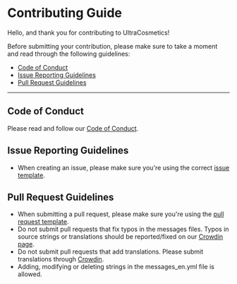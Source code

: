 # Contributing Guide

Hello, and thank you for contributing to UltraCosmetics!

Before submitting your contribution, please make sure to take a moment and read through the following guidelines:

- [Code of Conduct](#code-of-conduct)
- [Issue Reporting Guidelines](#issue-reporting-guidelines)
- [Pull Request Guidelines](#pull-request-guidelines)

---

## Code of Conduct

Please read and follow our [Code of Conduct](CODE_OF_CONDUCT.md).

## Issue Reporting Guidelines

- When creating an issue, please make sure you're using the correct [issue template](https://github.com/datatags/UltraCosmetics/issues/new/choose).

## Pull Request Guidelines

- When submitting a pull request, please make sure you're using the [pull request template](PULL_REQUEST_TEMPLATE.md).
- Do not submit pull requests that fix typos in the messages files.
  Typos in source strings or translations should be reported/fixed on our [Crowdin page](https://crowdin.com/project/ultracosmetics).
- Do not submit pull requests that add translations.
  Please submit translations through [Crowdin](https://crowdin.com/project/ultracosmetics).
- Adding, modifying or deleting strings in the messages_en.yml file is allowed.
